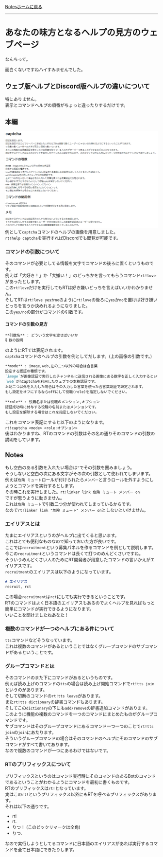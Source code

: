 [Notesホームに戻る](/notes)
* * *
# あなたの味方となるヘルプの見方のウェブページ
なんちって。  

面白くないですねハイすみませんでした。

## ウェブ版ヘルプとDiscord版ヘルプの違いについて
特にありません。  
表示とコマンドヘルプの順番がちょっと違ったりするだけです。

## 本編
![「rt!help captcha」と実行した際に表示される画像](/img/notes/help.png)
例として`captcha`コマンドのヘルプの画像を用意しました。  
`rt!help captcha`を実行すればDiscordでも閲覧が可能です。
### コマンドの引数について
そのコマンドが必要としてる情報を文字でコマンドの後ろに置くというものです。  
例えば「大好き！」か「大嫌い！」のどっちかを言ってもらうコマンド`rt!love`があったとします。  
この`rt!love`だけを実行してもRTは好き嫌いどっちを言えばいいかわかりません。  
そしてRTは`rt!love yesかno`のように`rt!love`の後ろに`yes`か`no`を置けば好き嫌いどっちを言うか決めれるようになりました。  
この`yes/no`の部分がコマンドの引数です。
#### コマンドの引数の見方
```markdown
**引数名** : どういう文字を渡せばいいか
引数の説明
```
のようにRTでは表記されます。  
`captcha`コマンドのヘルプの引数を例としてだします。(上の画像の引数です。)  
```markdown
**mode** : image,web,左の二つ以外の場合は合言葉
設定する認証の種類です。
`image`が画像認証で実行したチャンネルに送信される画像にある数字を正しく入力するという認証です。
`web`がhCaptchaを利用したウェブでの本格認証です。
上記二つ以外を入力した場合はその入力した言葉を使った合言葉認証で設定されます。
もし設定をオフにするならoffにして役職(role)を指定しないでください。

**role** : 役職名または役職のメンション,オプション
認証成功時に付与する役職の名前またはメンションです。
もし設定を解除する場合はこれを指定しないでください。
```
これをコマンド表記にすると以下のようになります。  
`rt!captcha <mode> <role:オプション>`  
後はわかりますね、RTのコマンドの引数はその名の通りそのコマンドの引数の説明をしています。

Notes
-----
もし空白のある引数を入れたい場合は`"`でその引数を囲みましょう。  
そうしないと空白の次にある文字がその次の引数として使われてしまいます。  
例えば`危険 ミュート`ロールが付けられたら`メンバー`と言うロールを外すようにしようとコマンドを実行するとします。  
その時これを実行しました。`rt!linker link 危険 ミュート メンバー on`  
ですが思うように動きません。  
これは`危険 ミュート`で引数二つ分が使われてしまっているからです。  
なので`rt!linker link "危険 ミュート" メンバー on`としないといけません。

### エイリアスとは
たまにエイリアスというのがヘルプに出てくると思います。  
これはとても便利なものなので知っておいた方が良いです。  
ここでは`recruitment`という募集パネルを作るコマンドを例として説明します。  
今この`recruitment`というコマンドは長くて打つのめんどくさいですね。  
そういうめんどくさい人のためにRT開発者が用意したコマンドの言いかえがエイリアスです。  
`recruitment`のエイリアスは以下のようになっています。
```markdown
# エイリアス
recruit, rct
```
この場合`recruitment`は`rct`にしても実行できるということです。  
RTのコマンドはよく日本語のエイリアスもあるのでよくヘルプを見ればもっと簡単にコマンドが実行できるようになります。  
いいことを聞けましたねあなた！  

### 複数のコマンドが一つのヘルプにある件について
`tts`コマンドなどそうなっています。  
これは複数のコマンドがあるということではなくグループコマンドのサブコマンドがあるということです。
### グループコマンドとは
そのコマンドのまた下にコマンドがあるというものです。  
例えば読み上げのコマンドの`tts`の場合は読み上げ開始コマンドで`rt!tts join`というのがあります。  
そして切断のコマンドの`rt!tts leave`があります。  
また`rt!tts dictionary`の辞書コマンドもあります。  
そしてこの`dictionary`の下にも`add/remove`の辞書追加コマンドがあります。  
このように機能の複数のコマンドを一つのコマンドにまとめたものがグループコマンドです。  
サブコマンドはそのグループコマンドにあるコマンド一つ一つのことで`rt!tts join`の`join`にあたります。  
そういうグループコマンドの場合はそのコマンドのヘルプにそのコマンドのサブコマンドがすべて書いてあります。  
なので複数のコマンドが一つにあるわけではないです。

### RTのプリフィックスについて
プリフィックスというのはコマンド実行時にそのコマンドのあるBotのコマンドであるということがわかるようにコマンドを最初に書くものです。  
RTのプリフィックスは`rt!`となっています。  
実はこの`rt!`というプリフィックス以外にもRTを呼べるプリフィックスがあります。  
それは以下の通りです。
* rt!
* rt.
* りつ！ (このビックリマークは全角)
* りつ.

なので実行しようとしてるコマンドに日本語のエイリアスがあれば実行するコマンドを全て日本語にできたりします。
